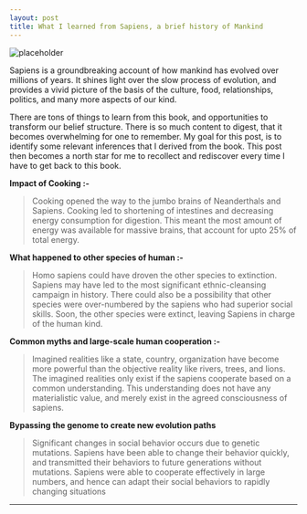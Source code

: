 ```yaml
---
layout: post
title: What I learned from Sapiens, a brief history of Mankind
---
```



 ![placeholder](https://images-na.ssl-images-amazon.com/images/I/51xwPegEzlL._SX333_BO1,204,203,200_.jpg "Sapiens Book")
<div class="message">

 Sapiens is a groundbreaking account of how mankind has evolved over millions of years. It shines light over the slow process of evolution, and provides a vivid picture of the basis of the culture, food, relationships, politics, and many more aspects of our kind. 
</div>

There are tons of things to learn from this book, and opportunities to transform our belief structure. There is so much content to digest, that it becomes overwhelming for one to remember. My goal for this post, is to identify some relevant inferences that I derived from the book. This post then becomes a north star for me to recollect and rediscover every time I have to get back to this book.

**Impact of Cooking :-**

> Cooking opened the way to the jumbo brains of Neanderthals and Sapiens. Cooking led to shortening of intestines and decreasing energy consumption for digestion. This meant the most amount of energy was available for massive brains, that account for upto 25% of total energy.

**What happened to other species of human :-**

> Homo sapiens could have droven the other species to extinction. Sapiens may have led to the most significant ethnic-cleansing campaign in history. There could also be a possibility that other species were over-numbered by the sapiens who had superior social skills. Soon, the other species were extinct, leaving Sapiens in charge of the human kind.

**Common myths and large-scale human cooperation :-**

> Imagined realities like a state, country, organization have become more powerful than the objective reality like rivers, trees, and lions. The imagined realities only exist if the sapiens cooperate based on a common understanding. This understanding does not have any materialistic value, and merely exist in the agreed consciousness of sapiens. 


**Bypassing the genome to create new evolution paths**

> Significant changes in social behavior occurs due to genetic mutations. Sapiens have been able to change their behavior quickly, and transmitted their behaviors to future generations without mutations. Sapiens were able to cooperate effectively in large numbers, and hence can adapt their social behaviors to rapidly changing situations




-----


